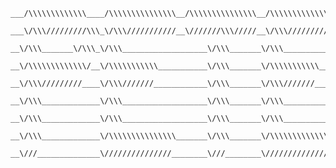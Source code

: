 <!--
**eidpeter/eidpeter** is a ✨ _special_ ✨ repository because its `README.md` (this file) appears on your GitHub profile.
## Hi there 👋
Here are some ideas to get you started:

- 🔭 I’m currently working on ...
- 🌱 I’m currently learning ...
- 👯 I’m looking to collaborate on ...
- 🤔 I’m looking for help with ...
- 💬 Ask me about ...
- 📫 How to reach me: ...
- 😄 Pronouns: ...
- ⚡ Fun fact: ...
-->

<!-- <a href="https://github.com" target="_blank"> -->
 
```
___/\\\\\\\\\\\\\____/\\\\\\\\\\\\\\\__/\\\\\\\\\\\\\\\__/\\\\\\\\\\\\\\\____/\\\\\\\\\______
 ___\/\\\/////////\\\_\/\\\///////////__\///////\\\/////__\/\\\///////////___/\\\///////\\\___
  __\/\\\_______\/\\\_\/\\\___________________\/\\\_______\/\\\_____________\/\\\_____\/\\\____
   __\/\\\\\\\\\\\\\/__\/\\\\\\\\\\\___________\/\\\_______\/\\\\\\\\\\\_____\/\\\\\\\\\\\/_____
    __\/\\\/////////____\/\\\///////____________\/\\\_______\/\\\///////______\/\\\//////\\\_____
     __\/\\\_____________\/\\\___________________\/\\\_______\/\\\_____________\/\\\____\//\\\____
      __\/\\\_____________\/\\\___________________\/\\\_______\/\\\_____________\/\\\_____\//\\\___
       __\/\\\_____________\/\\\\\\\\\\\\\\\_______\/\\\_______\/\\\\\\\\\\\\\\\_\/\\\______\//\\\__
        __\///______________\///////////////________\///________\///////////////__\///________\///___
```
<!--
```
         _____________________/\\\\\\\\\\\\\\\____/\\\\\\\\\\\____/\\\\\\\\\\\\_______________________
          ____________________\/\\\///////////____\/////\\\///____\/\\\////////\\\_____________________
           ____________________\/\\\___________________\/\\\_______\/\\\______\//\\\____________________
            ____________________\/\\\\\\\\\\\___________\/\\\_______\/\\\_______\/\\\____________________
             ____________________\/\\\///////____________\/\\\_______\/\\\_______\/\\\____________________
              ____________________\/\\\___________________\/\\\_______\/\\\_______\/\\\____________________
               ____________________\/\\\___________________\/\\\_______\/\\\_______/\\\_____________________
                ____________________\/\\\\\\\\\\\\\\\____/\\\\\\\\\\\___\/\\\\\\\\\\\\/______________________ 
                 ____________________\///////////////____\///////////____\////////////________________________

```
-->
<!-- </a> -->
